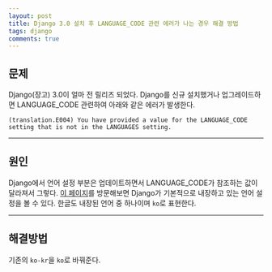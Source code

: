 ```yaml
---
layout: post
title: Django 3.0 설치 후 LANGUAGE_CODE 관련 에러가 나는 경우 해결 방법
tags: django
comments: true
---
```


## 문제

Django(장고) 3.0이 얼마 전 릴리즈 되었다. Django를 신규 설치했거나 업그레이드하면 LANGUAGE_CODE 관련하여 아래와 같은 에러가 발생한다.  

`(translation.E004) You have provided a value for the LANGUAGE_CODE setting that is not in the LANGUAGES setting.`  
  
---

## 원인

Django에서 언어 설정 부분은 업데이트하면서 LANGUAGE_CODE가 참조하는 값이 달라져서 그렇다. [이 페이지](https://github.com/django/django/blob/master/django/conf/global_settings.py)를 방문해보면 Django가 기본적으로 내장하고 있는 언어 설정을 볼 수 있다. 한글도 내장된 언어 중 하나이며 `ko`로 표현한다.  

---

## 해결방법

기존의 `ko-kr`을 `ko`로 바꿔준다.  
